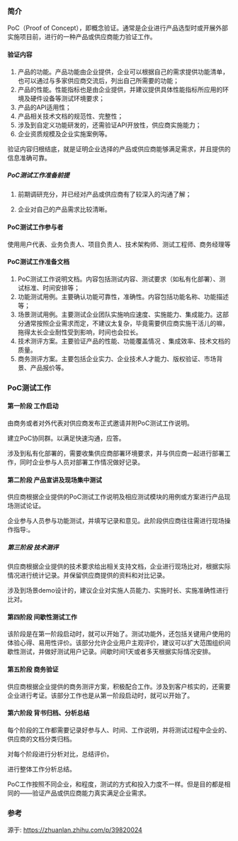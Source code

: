 ### 简介

PoC（Proof of Concept），即概念验证。通常是企业进行产品选型时或开展外部实施项目前，进行的一种产品或供应商能力验证工作。

#### 验证内容

1. 产品的功能。产品功能由企业提供，企业可以根据自己的需求提供功能清单，也可以通过与多家供应商交流后，列出自己所需要的功能；
2. 产品的性能。性能指标也是由企业提供，并建议提供具体性能指标所应用的环境及硬件设备等测试环境要求；
3. 产品的API适用性；
4. 产品相关技术文档的规范性、完整性；
5. 涉及到自定义功能研发的，还需验证API开放性，供应商实施能力；
6. 企业资质规模及企业实施案例等。

验证内容归根结底，就是证明企业选择的产品或供应商能够满足需求，并且提供的信息准确可靠。

##### PoC测试工作准备前提

1. 前期调研充分，并已经对产品或供应商有了较深入的沟通了解；

2. 企业对自己的产品需求比较清晰。

#### PoC测试工作参与者

使用用户代表、业务负责人、项目负责人、技术架构师、测试工程师、商务经理等

#### PoC测试工作准备文档

1. PoC测试工作说明文档。内容包括测试内容、测试要求（如私有化部署）、测试标准、时间安排等；
2. 功能测试用例。主要确认功能可靠性，准确性。内容包括功能名称、功能描述等；
3. 场景测试用例。主要测试企业团队实施响应速度、实施能力、集成能力。这部分通常按照企业需求而定，不建议太复杂，毕竟需要供应商实施干活儿的嘛，拖得太长企业耐性受到影响，时间也会拉长。
4. 技术测评方案。主要验证产品的性能、功能覆盖情况 、集成效率、技术文档的质量。
5. 商务测评方案。主要包括企业实力、企业技术人才能力、版权验证、市场背景、产品报价等。

### PoC测试工作

#### 第一阶段 工作启动

由商务或者对外代表对供应商发布正式邀请并附PoC测试工作说明。

建立PoC协同群。以满足快速沟通，应答。

涉及到私有化部署的，需要收集供应商部署环境要求，并与供应商一起进行部署工作，同时企业参与人员对部署工作情况做好记录。

#### 第二阶段 产品宣讲及现场集中测试

供应商根据企业提供的PoC测试工作说明及相应测试模块的用例或方案进行产品现场测试论证。

企业参与人员参与功能测试，并填写记录和意见。此阶段供应商往往需进行现场操作指导:。

##### 第三阶段 技术测评

供应商根据企业提供的技术要求给出相关支持文档，企业进行现场比对，根据实际情况进行统计记录。并保留供应商提供的资料和对比记录。

涉及到场景demo设计的，建议企业对实施人员能力、实施时长、实施准确性进行比对。

#### 第四阶段 间歇性测试工作

该阶段是在第一阶段启动时，就可以开始了。测试功能外，还包括关键用户使用的体验心得、易用性评价。该部分允许企业用户主观评价，建议可以扩大范围组织间歇性测试，并做好测试用户记录。间歇时间1天或者多天根据实际情况安排。

#### 第五阶段 商务验证

供应商根据企业提供的商务测评方案，积极配合工作。涉及到客户核实的，还需要企业进行考证。该部分工作也是从第一阶段启动时，就可以开始了。

#### 第六阶段 背书归档、分析总结

每个阶段的工作都需要记录好参与人、时间、工作说明，并将测试过程中企业的、供应商的文档分类归档。

对每个阶段进行分析对比，总结评价。

进行整体工作分析总结。

PoC工作按照不同企业，和程度，测试的方式和投入力度不一样。但是目的都是相同的——验证产品或供应商能力真实满足企业需求。

### 参考
源于: https://zhuanlan.zhihu.com/p/39820024

